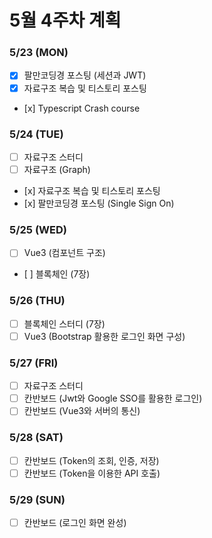 # 5월 4주차 계획

### 5/23 (MON)

-   [x] 팔만코딩경 포스팅 (세션과 JWT)
-   [x] 자료구조 복습 및 티스토리 포스팅
-	 [x] Typescript Crash course

### 5/24 (TUE)

-   [ ] 자료구조 스터디
-   [ ] 자료구조 (Graph)
-	 [x] 자료구조 복습 및 티스토리 포스팅
-	 [x] 팔만코딩경 포스팅 (Single Sign On)

### 5/25 (WED)

-   [ ] Vue3 (컴포넌트 구조)
-	 [ ] 블록체인 (7장)

### 5/26 (THU)

-   [ ] 블록체인 스터디 (7장)
-   [ ] Vue3 (Bootstrap 활용한 로그인 화면 구성)

### 5/27 (FRI)

-   [ ] 자료구조 스터디
-   [ ] 칸반보드 (Jwt와 Google SSO를 활용한 로그인)
-   [ ] 칸반보드 (Vue3와 서버의 통신)

### 5/28 (SAT)

-   [ ] 칸반보드 (Token의 조회, 인증, 저장)
-   [ ] 칸반보드 (Token을 이용한 API 호출)

### 5/29 (SUN)

-   [ ] 칸반보드 (로그인 화면 완성)
